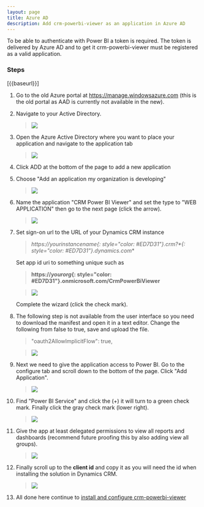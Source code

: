 ```yaml
---
layout: page
title: Azure AD
description: Add crm-powerbi-viewer as an application in Azure AD
---
```

To be able to authenticate with Power BI a token is required. The token is delivered by Azure AD and to get it crm-powerbi-viewer must be registered as a valid application.

### Steps
[{{baseurl}}]
1. Go to the old Azure portal at <https://manage.windowsazure.com> (this is the old portal as AAD is currently not available in the new). 
2. Navigate to your Active Directory.

   > [![]({{BASE_PATH}}/assets/images/aad/AAD-in-old-Azure-portal-menu.png)]({{BASE_PATH}}/assets/images/aad/AAD-in-old-Azure-portal-menu.png)

3. Open the Azure Active Directory where you want to place your application and navigate to the application tab   

   > [![]({{BASE_PATH}}/assets/images/aad/AAD-add-application.png)]({{BASE_PATH}}/assets/images/aad/AAD-add-application.png)

4. Click ADD at the bottom of the page to add a new application
5. Choose "Add an application my organization is developing"
  
   > [![]({{BASE_PATH}}/assets/images/aad/AAD-add-app-from-org.png)]({{BASE_PATH}}/assets/images/aad/AAD-add-app-from-org.png)

6. Name the application "CRM Power BI Viewer" and set the type to "WEB APPLICATION" then go to the next page (click the arrow).
  
   > [![]({{BASE_PATH}}/assets/images/aad/AAD-name-app.png)]({{BASE_PATH}}/assets/images/aad/AAD-name-app.png)

7. Set sign-on url to the URL of your Dynamics CRM instance

   > **https://*yourinstancename*{: style="color: #ED7D31"}.crm*?*{: style="color: #ED7D31"}.dynamics.com**
   
   Set app id uri to something unique such as 
   
   > **https://*yourorg*{: style="color: #ED7D31"}.onmicrosoft.com/CrmPowerBiViewer**
   
   > [![]({{BASE_PATH}}/assets/images/aad/AAD-app-props.png)]({{BASE_PATH}}/assets/images/aad/AAD-app-props.png)
   
   Complete the wizard (click the check mark).
   
8. The following step is not available from the user interface so you need to download the manifest and open it in a text editor. 
   Change the following from false to true, save and upload the file.

   > "oauth2AllowImplicitFlow": true,
   
   > [![]({{BASE_PATH}}/assets/images/aad/AAD-manifest-changes.png)]({{BASE_PATH}}/assets/images/aad/AAD-manifest-changes.png)
   
9. Next we need to give the application access to Power BI. Go to the configure tab and scroll down to the bottom of the page. Click "Add Application".

   > [![]({{BASE_PATH}}/assets/images/aad/AAD-add-pbi-permissions.png)]({{BASE_PATH}}/assets/images/aad/AAD-add-pbi-permissions.png)
   
1. Find "Power BI Service" and click the (+) it will turn to a green check mark. Finally click the gray check mark (lower right).

   > [![]({{BASE_PATH}}/assets/images/aad/AAD-add-pbi-permissions2.png)]({{BASE_PATH}}/assets/images/aad/AAD-add-pbi-permissions2.png)
   
1. Give the app at least delegated permissions to view all reports and dashboards (recommend future proofing this by also adding view all groups).

   > [![]({{BASE_PATH}}/assets/images/aad/AAD-add-pbi-delegated-permissions.png)]({{BASE_PATH}}/assets/images/aad/AAD-add-pbi-delegated-permissions.png)
   
1. Finally scroll up to the **client id** and copy it as you will need the id when installing the solution in Dynamics CRM.

   > [![]({{BASE_PATH}}/assets/images/aad/AAD-clientid.png)]({{BASE_PATH}}/assets/images/aad/AAD-clientid.png)

1. All done here continue to [install and configure crm-powerbi-viewer](install-solution.html) 